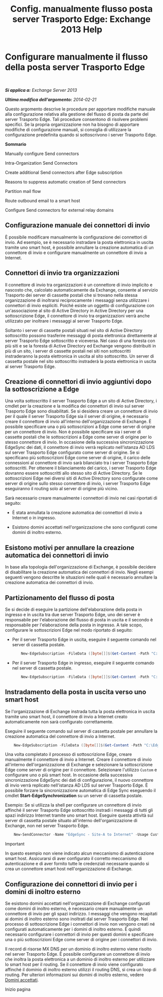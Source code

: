 ﻿---
title: 'Config. manualmente flusso posta server Trasporto Edge: Exchange 2013 Help'
TOCTitle: Configurare manualmente il flusso della posta server Trasporto Edge
ms:assetid: cb4cc165-6c09-44ab-a95f-167ae8ed2485
ms:mtpsurl: https://technet.microsoft.com/it-it/library/Dn606261(v=EXCHG.150)
ms:contentKeyID: 61183412
ms.date: 05/22/2018
mtps_version: v=EXCHG.150
ms.translationtype: MT
---

# Configurare manualmente il flusso della posta server Trasporto Edge

 

_**Si applica a:** Exchange Server 2013_

_**Ultima modifica dell'argomento:** 2014-02-21_

Questo argomento descrive le procedure per apportare modifiche manuale alla configurazione relativa alla gestione del flusso di posta da parte del server Trasporto Edge. Tali procedure consentono di risolvere problemi specifici. Se la propria organizzazione non ha bisogno di apportare modifiche di configurazione manuali, si consiglia di utilizzare la configurazione predefinita quando si sottoscrivono i server Trasporto Edge.

**Sommario**

Manually configure Send connectors

Intra-Organization Send Connectors

Create additional Send connectors after Edge subscription

Reasons to suppress automatic creation of Send connectors

Partition mail flow

Route outbound email to a smart host

Configure Send connectors for external relay domains

## Configurazione manuale dei connettori di invio

È possibile modificare manualmente la configurazione dei connettori di invio. Ad esempio, se è necessario instradare la posta elettronica in uscita tramite uno smart host, è possibile annullare la creazione automatica di un connettore di invio e configurare manualmente un connettore di invio a Internet.

## Connettori di invio tra organizzazioni

Il connettore di invio tra organizzazioni è un connettore di invio implicito e nascosto che, calcolato automaticamente da Exchange, consente al servizio Trasporto dei server di cassette postali che si trovano nella stessa organizzazione di inoltrarsi reciprocamente i messaggi senza utilizzare i connettori di invio espliciti. Poiché esiste un oggetto di configurazione con un'associazione al sito di Active Directory in Active Directory per una sottoscrizione Edge, il connettore di invio tra organizzazioni verrà anche utilizzato per inoltrare i messaggi al server Trasporto Edge.

Soltanto i server di cassette postali situati nel sito di Active Directory sottoscritto possono trasferire messaggi di posta elettronica direttamente al server Trasporto Edge sottoscritto e viceversa. Nel caso di una foresta con più siti e se la foresta di Active Directory ed Exchange vengono distribuiti in più di un sito, i server di cassette postali nei siti non sottoscritti instraderanno la posta elettronica in uscita al sito sottoscritto. Un server di cassetta postale nel sito sottoscritto instraderà la posta elettronica in uscita al server Trasporto Edge.

## Creazione di connettori di invio aggiuntivi dopo la sottoscrizione a Edge

Una volta sottoscritto il server Trasporto Edge a un sito di Active Directory, i cmdlet per la creazione e la modifica dei connettori di invio sul server Trasporto Edge sono disabilitati. Se si desidera creare un connettore di invio per il quale il server Trasporto Edge sia il server di origine, è necessario creare il connettore di invio all'interno dell'organizzazione di Exchange. È possibile specificare una o più sottoscrizioni a Edge come server di origine per un connettore di invio. Non è possibile specificare sia i server di cassette postali che le sottoscrizioni a Edge come server di origine per lo stesso connettore di invio. In occasione della successiva sincronizzazione EdgeSync dei dati, il connettore di invio verrà replicato nell'istanza AD LDS sul server Trasporto Edge configurato come server di origine. Se si specificano più sottoscrizioni Edge come server di origine, il carico delle connessioni al connettore di invio sarà bilanciato tra i server Trasporto Edge sottoscritti. Per ottenere il bilanciamento del carico, i server Trasporto Edge dovranno essere sottoscritti allo stesso sito di Active Directory. Se le sottoscrizioni Edge nei diversi siti di Active Directory sono configurate come server di origine sullo stesso connettore di invio, i server Trasporto Edge eseguiranno il routing solo al server di origine più vicino.

Sarà necessario creare manualmente i connettori di invio nei casi riportati di seguito:

  - È stata annullata la creazione automatica dei connettori di invio a Internet o in ingresso.

  - Esistono domini accettati nell'organizzazione che sono configurati come domini di inoltro esterno.

## Esistono motivi per annullare la creazione automatica dei connettori di invio

In base alla topologia dell'organizzazione di Exchange, è possibile decidere di disabilitare la creazione automatica dei connettori di invio. Negli esempi seguenti vengono descritte le situazioni nelle quali è necessario annullare la creazione automatica dei connettori di invio.

## Partizionamento del flusso di posta

Se si decide di eseguire la partizione dell'elaborazione della posta in ingresso e in uscita tra due server Trasporto Edge, uno dei server è responsabile per l'elaborazione del flusso di posta in uscita e il secondo è responsabile per l'elaborazione della posta in ingresso. A tale scopo, configurare le sottoscrizioni Edge nel modo riportato di seguito:

  - Per il server Trasporto Edge in uscita, eseguire il seguente comando nel server di cassetta postale.
    ```powershell
        New-EdgeSubscription -FileData ([byte[]]$(Get-Content -Path "C:\EdgeServerSubscription.xml" -Encoding Byte -ReadCount 0)) -Site "Site-A" -CreateInboundSendConnector $false -CreateInternetSendConnector $true
    ```
  - Per il server Trasporto Edge in ingresso, eseguire il seguente comando nel server di cassetta postale.
    ```powershell
        New-EdgeSubscription -FileData ([byte[]]$(Get-Content -Path "C:\EdgeServerSubscription.xml" -Encoding Byte -ReadCount 0)) -Site "Site-A" -CreateInboundSendConnector $true -CreateInternetSendConnector $false
    ```
## Instradamento della posta in uscita verso uno smart host

Se l'organizzazione di Exchange instrada tutta la posta elettronica in uscita tramite uno smart host, il connettore di invio a Internet creato automaticamente non sarà configurato correttamente.

Eseguire il seguente comando sul server di cassetta postale per annullare la creazione automatica del connettore di invio a Internet.
```powershell
    New-EdgeSubscription -FileData ([byte[]]$(Get-Content -Path "C:\EdgeServerSubscription.xml" -Encoding Byte -ReadCount 0)) -Site "Site-A" -CreateInternetSendConnector $false
```

Una volta completato il processo di sottoscrizione Edge, creare manualmente il connettore di invio a Internet. Creare il connettore di invio all'interno dell'organizzazione di Exchange e selezionare la sottoscrizione Edge come server di origine per il connettore. Selezionare l'utilizzo `Custom` e configurare uno o più smart host. In occasione della successiva sincronizzazione EdgeSync dei dati di configurazione, il nuovo connettore di invio verrà replicato nell'istanza AD LDS sul server Trasporto Edge. È possibile forzare la sincronizzazione automatica di Edge Sync eseguendo il cmdlet **Start-EdgeSynchronization** su un server di cassetta postale.

Esempio: Se si utilizza la shell per configurare un connettore di invio affinché il server Trasporto Edge sottoscritto instradi i messaggi di tutti gli spazi indirizzo Internet tramite uno smart host. Eseguire questa attività sul server di cassetta postale situato all'interno dell'organizzazione di Exchange, non nel server Trasporto Edge.
```powershell
    New-SendConnector -Name "EdgeSync - Site-A to Internet" -Usage Custom -AddressSpaces SMTP:*;100 -DNSRoutingEnabled $false -SmartHosts 192.168.10.1 -SmartHostAuthMechanism None -SourceTransportServers EdgeSubscriptionName
```

> [!IMPORTANT]
> In questo esempio non viene indicato alcun meccanismo di autenticazione smart host. Assicurarsi di aver configurato il corretto meccanismo di autenticazione e di aver fornito tutte le credenziali necessarie quando si crea un connettore smart host nell'organizzazione di Exchange.



## Configurazione dei connettori di invio per i domini di inoltro esterno

Se esistono domini accettati nell'organizzazione di Exchange configurati come domini di inoltro esterno, è necessario creare manualmente un connettore di invio per gli spazi indirizzo. I messaggi che vengono recapitati ai domini di inoltro esterno sono inoltrati dal server Trasporto Edge. Nel processo di sottoscrizione Edge i connettori di invio non vengono creati né configurati automaticamente per i domini di inoltro esterno. È quindi necessario configurare i connettori di invio per questi domini e specificare una o più sottoscrizioni Edge come server di origine per i connettori di invio.

Il record di risorse MX DNS per un dominio di inoltro esterno viene risolto nel server Trasporto Edge. È possibile configurare un connettore di invio che inoltra la posta elettronica a un dominio di inoltro esterno per utilizzare lo smart host per il routing. Se il connettore di invio viene configurato affinché il dominio di inoltro esterno utilizzi il routing DNS, si crea un loop di routing. Per ulteriori informazioni sui domini di inoltro esterno, vedere [Domini accettati](accepted-domains-exchange-2013-help.md).

Inizio pagina

